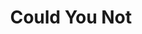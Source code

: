 ---
layout: item
title: Could You Not
description: Black text on white background.
image: partsInside_Scan06.jpg
tags:
- text
ID: parts-inside
---